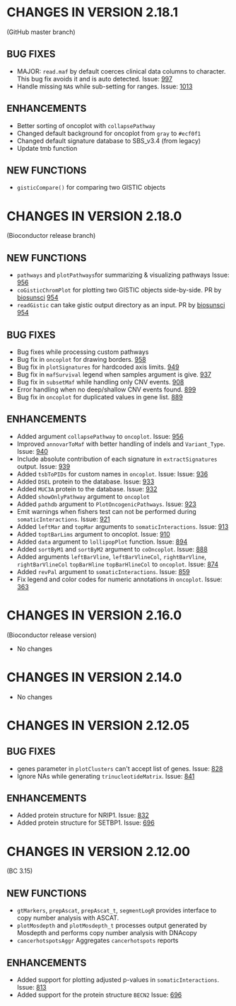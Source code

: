 # CHANGES IN VERSION 2.18.1
(GitHub master branch)

## BUG FIXES
- MAJOR: `read.maf` by default coerces clinical data columns to character. This bug fix avoids it and is auto detected. Issue: [997](https://github.com/PoisonAlien/maftools/issues/997)
- Handle missing `NA`s while sub-setting for ranges. Issue: [1013](https://github.com/PoisonAlien/maftools/issues/1013)

## ENHANCEMENTS
- Better sorting of oncoplot with `collapsePathway`
- Changed default background for oncoplot from `gray` to `#ecf0f1`
- Changed default signature database to SBS_v3.4 (from legacy)
- Update tmb function

## NEW FUNCTIONS
- `gisticCompare()` for comparing two GISTIC objects

# CHANGES IN VERSION 2.18.0
(Bioconductor release branch)

## NEW FUNCTIONS
- `pathways` and `plotPathways`for summarizing & visualizing pathways Issue: [956](https://github.com/PoisonAlien/maftools/issues/956)
- `coGisticChromPlot` for plotting two GISTIC objects side-by-side. PR by [biosunsci](https://github.com/biosunsci) [954](https://github.com/PoisonAlien/maftools/pull/954)
- `readGistic` can take gistic output directory as an input. PR by [biosunsci](https://github.com/biosunsci) [954](https://github.com/PoisonAlien/maftools/pull/954)

## BUG FIXES
- Bug fixes while processing custom pathways
- Bug fix in `oncoplot` for drawing borders. [958](https://github.com/PoisonAlien/maftools/issues/958)
- Bug fix in `plotSignatures` for hardcoded axis limits. [949](https://github.com/PoisonAlien/maftools/issues/949)
- Bug fix in `mafSurvival` legend when samples argument is give. [937](https://github.com/PoisonAlien/maftools/issues/937)
- Bug fix in `subsetMaf` while handling only CNV events. [908](https://github.com/PoisonAlien/maftools/issues/908)
- Error handling when no deep/shallow CNV events found. [899](https://github.com/PoisonAlien/maftools/issues/899)
- Bug fix in `oncoplot` for duplicated values in gene list. [889](https://github.com/PoisonAlien/maftools/issues/889)

## ENHANCEMENTS
- Added argument `collapsePathway` to `oncoplot`. Issue: [956](https://github.com/PoisonAlien/maftools/issues/956)
- Improved `annovarToMaf` with better handling of indels and `Variant_Type`. Issue: [940](https://github.com/PoisonAlien/maftools/issues/940)
- Include absolute contribution of each signature in `extractSignatures` output. Issue: [939](https://github.com/PoisonAlien/maftools/issues/939)
- Added `tsbToPIDs` for custom names in `oncoplot`. Issue: Issue: [936](https://github.com/PoisonAlien/maftools/issues/936)
- Added `DSEL` protein to the database. Issue: [933](https://github.com/PoisonAlien/maftools/issues/933)
- Added `MUC3A` protein to the database. Issue: [932](https://github.com/PoisonAlien/maftools/issues/932)
- Added `showOnlyPathway` argument to `oncoplot`
- Added `pathdb` argument to `PlotOncogenicPathways`. Issue: [923](https://github.com/PoisonAlien/maftools/issues/923)
- Emit warnings when fishers test can not be performed during `somaticInteractions`. Issue: [921](https://github.com/PoisonAlien/maftools/issues/921)
- Added `leftMar` and `topMar` arguments to `somaticInteractions`. Issue: [913](https://github.com/PoisonAlien/maftools/issues/913)
- Added `toptBarLims` argument to oncoplot. Issue: [910](https://github.com/PoisonAlien/maftools/issues/910)
- Added `data` argument to `lollipopPlot` function. Issue: [894](https://github.com/PoisonAlien/maftools/issues/894)
- Added `sortByM1` and `sortByM2` argument to `coOncoplot`. Issue: [888](https://github.com/PoisonAlien/maftools/issues/888)
- Added arguments `leftBarVline`, `leftBarVlineCol`, `rightBarVline`, `rightBarVlineCol` `topBarHline` `topBarHlineCol` to `oncoplot`. Issue: [874](https://github.com/PoisonAlien/maftools/issues/874)
- Added `revPal` argument to `somaticInteractions`. Issue: [859](https://github.com/PoisonAlien/maftools/issues/859)
- Fix legend and color codes for numeric annotations in `oncoplot`. Issue: [363](https://github.com/PoisonAlien/maftools/issues/363)

# CHANGES IN VERSION 2.16.0
(Bioconductor release version)

- No changes

# CHANGES IN VERSION 2.14.0

- No changes

# CHANGES IN VERSION 2.12.05

## BUG FIXES
- genes parameter in `plotClusters` can't accept list of genes. Issue: [828](https://github.com/PoisonAlien/maftools/issues/828)
- Ignore NAs while generating `trinucleotideMatrix`. Issue: [841](https://github.com/PoisonAlien/maftools/issues/841)

## ENHANCEMENTS
- Added protein structure for NRIP1. Issue: [832](https://github.com/PoisonAlien/maftools/issues/832)
- Added protein structure for SETBP1. Issue: [696](https://github.com/PoisonAlien/maftools/issues/696)

# CHANGES IN VERSION 2.12.00
(BC 3.15)

## NEW FUNCTIONS
- `gtMarkers`, `prepAscat`, `prepAscat_t`, `segmentLogR` provides interface to copy number analysis with ASCAT. 
- `plotMosdepth` and `plotMosdepth_t` processes output generated by Mosdepth and performs copy number analysis with DNAcopy
- `cancerhotspotsAggr` Aggregates `cancerhotspots` reports

## ENHANCEMENTS
- Added support for plotting adjusted p-values in `somaticInteractions`. Issue: [813](https://github.com/PoisonAlien/maftools/issues/813)
- Added support for the protein structure `BECN2` Issue: [696](https://github.com/PoisonAlien/maftools/issues/696)
